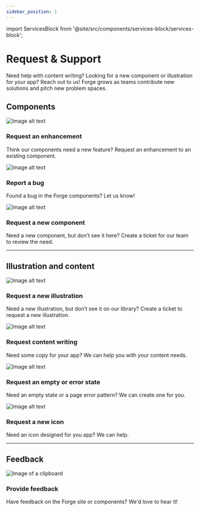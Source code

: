 ```yaml
---
sidebar_position: 1
---
```


import ServicesBlock from '@site/src/components/services-block/services-block';

# Request & Support

Need help with content writing? Looking for a new component or illustration for your app? Reach out to us! Forge grows as teams contribute new solutions and pitch new problem spaces.

## Components

<Columns columns="three" type="equal">

<ServicesBlock link="https://tylerjira.tylertech.com/servicedesk/customer/portal/21/create/598" action="Request" contentHeight="260px">

![Image alt text](https://cdn.forge.tylertech.com/v1/images/spot/cosmetologist-spot.svg)

### Request an enhancement

Think our components need a new feature? Request an enhancement to an existing component.

</ServicesBlock>

<ServicesBlock link="https://tylerjira.tylertech.com/servicedesk/customer/portal/21/create/599" action="Report" contentHeight="260px">

![Image alt text](https://cdn.forge.tylertech.com/v1/images/spot/error-spot.svg)

### Report a bug

Found a bug in the Forge components? Let us know!

</ServicesBlock>

<ServicesBlock link="https://tylerjira.tylertech.com/servicedesk/customer/portal/21/create/600" action="Request" contentHeight="260px">

![Image alt text](https://cdn.forge.tylertech.com/v1/images/spot/light-spot.svg)

### Request a new component

Need a new component, but don’t see it here? Create a ticket for our team to review the need.

</ServicesBlock>

</Columns>

--- 

## Illustration and content

<Columns columns="three" type="equal">

<ServicesBlock link="https://tylerjira.tylertech.com/servicedesk/customer/portal/21/create/601" action="Request" contentHeight="260px">

![Image alt text](https://cdn.forge.tylertech.com/v1/images/spot/paint-spot.svg)

### Request a new illustration

Need a new illustration, but don’t see it on our library? Create a ticket to request a new illustration.
</ServicesBlock>

<ServicesBlock link="https://tylerjira.tylertech.com/servicedesk/customer/portal/21/create/602" action="Request" contentHeight="260px">

![Image alt text](https://cdn.forge.tylertech.com/v1/images/spot/pencil-spot.svg)

### Request content writing

Need some copy for your app? We can help you with your content needs.

</ServicesBlock>

<ServicesBlock link="https://tylerjira.tylertech.com/servicedesk/customer/portal/21/create/603" action="Request" contentHeight="260px">

![Image alt text](https://cdn.forge.tylertech.com/v1/images/spot/layout-spot.svg)

### Request an empty or error state

Need an empty state or a page error pattern? We can create one for you.

</ServicesBlock>

<ServicesBlock link="https://tylerjira.tylertech.com/servicedesk/customer/portal/21/create/629" action="Request" contentHeight="260px">

![Image alt text](https://cdn.forge.tylertech.com/v1/images/spot/restaurant-spot.svg)

### Request a new icon

Need an icon designed for you app? We can help. 

</ServicesBlock>

</Columns>

---

## Feedback

<Columns columns="three" type="equal">

<ServicesBlock link="https://tylerjira.tylertech.com/servicedesk/customer/portal/21/create/628" action="Provide feedback" contentHeight="260px">

![Image of a clipboard](https://cdn.forge.tylertech.com/v1/images/spot/clipboard-spot.svg)

### Provide feedback

Have feedback on the Forge site or components? We'd love to hear it!

</ServicesBlock>

</Columns>
